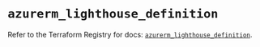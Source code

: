 # `azurerm_lighthouse_definition`

Refer to the Terraform Registry for docs: [`azurerm_lighthouse_definition`](https://registry.terraform.io/providers/hashicorp/azurerm/4.9.0/docs/resources/lighthouse_definition).
